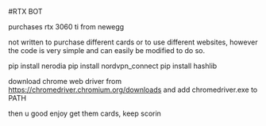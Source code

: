 #RTX BOT

purchases rtx 3060 ti from newegg

not written to purchase different cards or to use different websites, however the code is very simple and can easily be modified to do so.

pip install nerodia
pip install nordvpn_connect
pip install hashlib

download chrome web driver from https://chromedriver.chromium.org/downloads and add chromedriver.exe to PATH

then u good enjoy get them cards, keep scorin